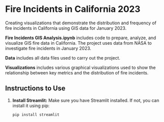 # Fire Incidents in California 2023

Creating visualizations that demonstrate the distribution and frequency of fire incidents in California using GIS data for January 2023.

**Fire Incidents GIS Analysis.ipynb** includes code to prepare, analyze, and visualize GIS fire data in California. The project uses data from NASA to investigate fire incidents in January 2023.

**Data** includes all data files used to carry out the project.

**Visualizations** includes various graphical visualizations used to show the relationship between key metrics and the distribution of fire incidents.

## Instructions to Use

1. **Install Streamlit:**
   Make sure you have Streamlit installed. If not, you can install it using pip:

   ```bash
   pip install streamlit

